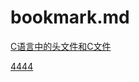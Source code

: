 # bookmark.md
[C语言中的头文件和C文件](https://blog.csdn.net/u012983538/article/details/37601287)

[4444](hllo.md#gdgdg)

